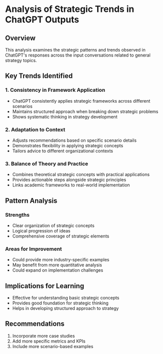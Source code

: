 # Analysis of Strategic Trends in ChatGPT Outputs

## Overview
This analysis examines the strategic patterns and trends observed in ChatGPT's responses across the input conversations related to general strategy topics.

## Key Trends Identified

### 1. Consistency in Framework Application
- ChatGPT consistently applies strategic frameworks across different scenarios
- Maintains structured approach when breaking down strategic problems
- Shows systematic thinking in strategy development

### 2. Adaptation to Context
- Adjusts recommendations based on specific scenario details
- Demonstrates flexibility in applying strategic concepts
- Tailors advice to different organizational contexts

### 3. Balance of Theory and Practice
- Combines theoretical strategic concepts with practical applications
- Provides actionable steps alongside strategic principles
- Links academic frameworks to real-world implementation

## Pattern Analysis

### Strengths
- Clear organization of strategic concepts
- Logical progression of ideas
- Comprehensive coverage of strategic elements

### Areas for Improvement
- Could provide more industry-specific examples
- May benefit from more quantitative analysis
- Could expand on implementation challenges

## Implications for Learning
- Effective for understanding basic strategic concepts
- Provides good foundation for strategic thinking
- Helps in developing structured approach to strategy

## Recommendations
1. Incorporate more case studies
2. Add more specific metrics and KPIs
3. Include more scenario-based examples